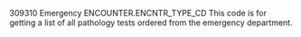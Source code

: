 309310	Emergency
ENCOUNTER.ENCNTR_TYPE_CD
This code is for getting a list of all pathology tests ordered from the emergency department.